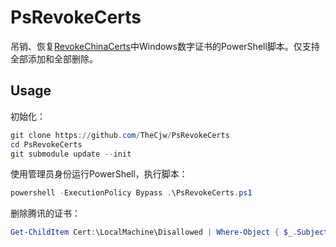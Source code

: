 # PsRevokeCerts

吊销、恢复[RevokeChinaCerts](https://github.com/chengar28/RevokeChinaCerts)中Windows数字证书的PowerShell脚本。仅支持全部添加和全部删除。

## Usage

初始化：

```powershell
git clone https://github.com/TheCjw/PsRevokeCerts
cd PsRevokeCerts
git submodule update --init
```

使用管理员身份运行PowerShell，执行脚本：

```powershell
powershell -ExecutionPolicy Bypass .\PsRevokeCerts.ps1
```

删除腾讯的证书：

```powershell
Get-ChildItem Cert:\LocalMachine\Disallowed | Where-Object { $_.SubjectName.Name.toLower().Contains("tencent") } | Select-Object { Remove-Item (Join-Path Cert:\LocalMachine\Disallowed $_.Thumbprint) }
```